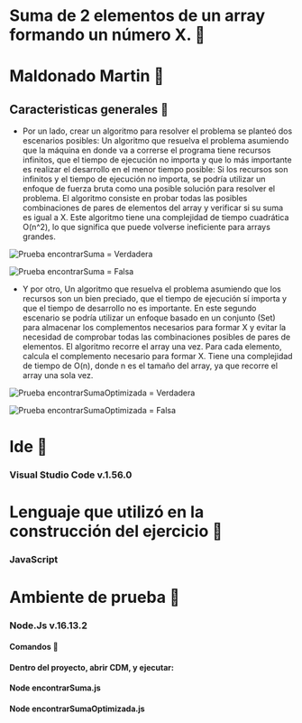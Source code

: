 # Suma de 2 elementos de un array formando un número X. 🚀

# Maldonado Martin 🚀

## Caracteristicas generales 🚀

* Por un lado, crear un algoritmo para resolver el problema se planteó dos escenarios posibles:
Un algoritmo que resuelva el problema asumiendo que la máquina en donde va a correrse el programa tiene recursos infinitos, que el tiempo de ejecución no importa y que lo más importante es realizar el desarrollo en el menor tiempo posible:
Si los recursos son infinitos y el tiempo de ejecución no importa, se podría utilizar un enfoque de fuerza bruta como una posible solución para resolver el problema. El algoritmo consiste en probar todas las posibles combinaciones de pares de elementos del array y verificar si su suma es igual a X. Este algoritmo tiene una complejidad de tiempo cuadrática O(n^2), lo que significa que puede volverse ineficiente para arrays grandes.

![Prueba encontrarSuma = Verdadera]()

![Prueba encontrarSuma = Falsa]()


*  Y por otro, Un algoritmo que resuelva el problema asumiendo que los recursos son un bien preciado, que el tiempo de ejecución sí importa y que el tiempo de desarrollo no es importante.
En este segundo escenario se podría utilizar un enfoque basado en un conjunto (Set) para almacenar los complementos necesarios para formar X y evitar la necesidad de comprobar todas las combinaciones posibles de pares de elementos. El algoritmo recorre el array una vez. Para cada elemento, calcula el complemento necesario para formar X. Tiene una complejidad de tiempo de O(n), donde n es el tamaño del array, ya que recorre el array una sola vez.


![Prueba encontrarSumaOptimizada = Verdadera]("")

![Prueba encontrarSumaOptimizada = Falsa]("")


# Ide 🚀

### Visual Studio Code v.1.56.0

# Lenguaje que utilizó en la construcción del ejercicio 🚀

### JavaScript

# Ambiente de prueba 🚀

### Node.Js v.16.13.2

#### Comandos 🚀
#### Dentro del proyecto, abrir CDM, y ejecutar:
#### Node encontrarSuma.js
#### Node encontrarSumaOptimizada.js